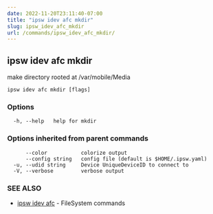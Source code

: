 ```yaml
---
date: 2022-11-20T23:11:40-07:00
title: "ipsw idev afc mkdir"
slug: ipsw_idev_afc_mkdir
url: /commands/ipsw_idev_afc_mkdir/
---
```

## ipsw idev afc mkdir

make directory rooted at /var/mobile/Media

```
ipsw idev afc mkdir [flags]
```

### Options

```
  -h, --help   help for mkdir
```

### Options inherited from parent commands

```
      --color           colorize output
      --config string   config file (default is $HOME/.ipsw.yaml)
  -u, --udid string     Device UniqueDeviceID to connect to
  -V, --verbose         verbose output
```

### SEE ALSO

* [ipsw idev afc](/cmd/ipsw_idev_afc/)	 - FileSystem commands

